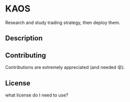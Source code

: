# KAOS

Research and study trading strategy, then deploy them.

## Description

## Contributing
Contributions are extremely appreciated (and needed 😵).


## License
what license do I need to use?